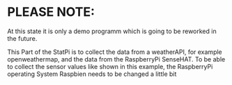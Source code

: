 # PLEASE NOTE:
At this state it is only a demo programm which is going to be reworked in the future.


This Part of the StatPi is to collect the data from a weatherAPI, for example openweathermap, and the data from the RaspberryPi SenseHAT. 
To be able to collect the sensor values like shown in this example, the RaspberryPi operating System Raspbien needs to be changed a little bit
